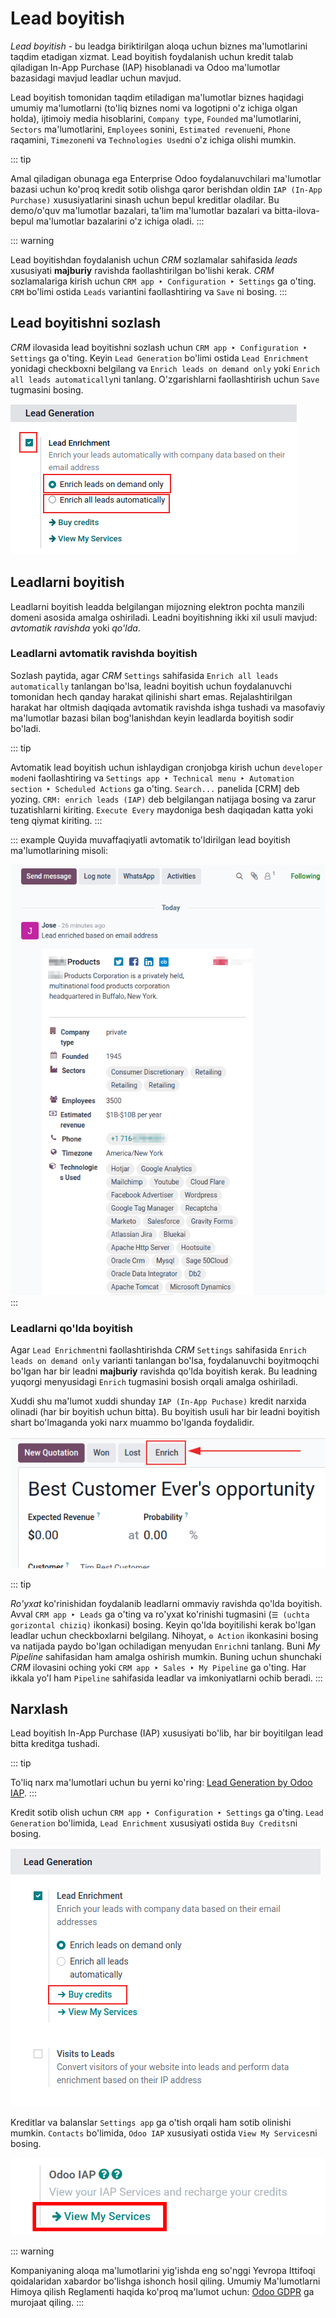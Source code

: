 # Lead boyitish

*Lead boyitish* - bu leadga biriktirilgan aloqa uchun biznes ma'lumotlarini taqdim etadigan xizmat. Lead boyitish foydalanish uchun kredit talab qiladigan In-App Purchase (IAP) hisoblanadi va Odoo ma'lumotlar bazasidagi mavjud leadlar uchun mavjud.

Lead boyitish tomonidan taqdim etiladigan ma'lumotlar biznes haqidagi umumiy ma'lumotlarni (to'liq biznes nomi va logotipni o'z ichiga olgan holda), ijtimoiy media hisoblarini, `Company type`, `Founded` ma'lumotlarini, `Sectors` ma'lumotlarini, `Employees` sonini, `Estimated revenue`ni, `Phone` raqamini, `Timezone`ni va `Technologies Used`ni o'z ichiga olishi mumkin.

::: tip

Amal qiladigan obunaga ega Enterprise Odoo foydalanuvchilari ma'lumotlar bazasi uchun ko'proq kredit sotib olishga qaror berishdan oldin `IAP (In-App Purchase)` xususiyatlarini sinash uchun bepul kreditlar oladilar. Bu demo/o'quv ma'lumotlar bazalari, ta'lim ma'lumotlar bazalari va bitta-ilova-bepul ma'lumotlar bazalarini o'z ichiga oladi.
:::

::: warning

Lead boyitishdan foydalanish uchun *CRM* sozlamalar sahifasida *leads* xususiyati **majburiy** ravishda faollashtirilgan bo'lishi kerak. *CRM* sozlamalariga kirish uchun `CRM app ‣ Configuration ‣ Settings` ga o'ting. `CRM` bo'limi ostida `Leads` variantini faollashtiring va `Save` ni bosing.
:::

## Lead boyitishni sozlash

*CRM* ilovasida lead boyitishni sozlash uchun `CRM app ‣ Configuration ‣ Settings` ga o'ting. Keyin `Lead Generation` bo'limi ostida `Lead Enrichment` yonidagi checkboxni belgilang va `Enrich leads on demand only` yoki `Enrich all leads automatically`ni tanlang. O'zgarishlarni faollashtirish uchun `Save` tugmasini bosing.

![CRM lead generatsiya sozlamalar sahifasi, lead boyitish faollashtirilishi ta'kidlangan va faqat talab bo'yicha leadlarni boyitish tanlangan.](lead_enrichment/lead-enrichment-activate.png)

## Leadlarni boyitish

Leadlarni boyitish leadda belgilangan mijozning elektron pochta manzili domeni asosida amalga oshiriladi. Leadni boyitishning ikki xil usuli mavjud: *avtomatik ravishda* yoki *qo'lda*.

### Leadlarni avtomatik ravishda boyitish

Sozlash paytida, agar *CRM* `Settings` sahifasida `Enrich all leads automatically` tanlangan bo'lsa, leadni boyitish uchun foydalanuvchi tomonidan hech qanday harakat qilinishi shart emas. Rejalashtirilgan harakat har oltmish daqiqada avtomatik ravishda ishga tushadi va masofaviy ma'lumotlar bazasi bilan bog'lanishdan keyin leadlarda boyitish sodir bo'ladi.

::: tip

Avtomatik lead boyitish uchun ishlaydigan cronjobga kirish uchun `developer mode`ni faollashtiring va `Settings app ‣ Technical menu ‣ Automation section ‣ Scheduled Actions` ga o'ting. `Search...` panelida [CRM] deb yozing. `CRM: enrich leads (IAP)` deb belgilangan natijaga bosing va zarur tuzatishlarni kiriting. `Execute Every` maydoniga besh daqiqadan katta yoki teng qiymat kiriting.
:::

::: example
Quyida muvaffaqiyatli avtomatik to'ldirilgan lead boyitish ma'lumotlarining misoli:

![Lead boyitish ma'lumotlarini ko'rsatuvchi Chatter.](lead_enrichment/lead-enrichment-data.png)
:::

### Leadlarni qo'lda boyitish

Agar `Lead Enrichment`ni faollashtirishda *CRM* `Settings` sahifasida `Enrich leads on demand only` varianti tanlangan bo'lsa, foydalanuvchi boyitmoqchi bo'lgan har bir leadni **majburiy** ravishda qo'lda boyitish kerak. Bu leadning yuqorgi menyusidagi `Enrich` tugmasini bosish orqali amalga oshiriladi.

Xuddi shu ma'lumot xuddi shunday `IAP (In-App Puchase)` kredit narxida olinadi (har bir boyitish uchun bitta). Bu boyitish usuli har bir leadni boyitish shart bo'lmaganda yoki narx muammo bo'lganda foydalidir.

![CRM leadda ta'kidlangan qo'lda boyitish tugmasi xususiyati.](lead_enrichment/manual-enrichment.png)

::: tip

*Ro'yxat* ko'rinishidan foydalanib leadlarni ommaviy ravishda qo'lda boyitish. Avval `CRM app ‣ Leads` ga o'ting va ro'yxat ko'rinishi tugmasini (`☰ (uchta gorizontal chiziq)` ikonkasi) bosing. Keyin qo'lda boyitilishi kerak bo'lgan leadlar uchun checkboxlarni belgilang. Nihoyat, `⚙️ Action` ikonkasini bosing va natijada paydo bo'lgan ochiladigan menyudan `Enrich`ni tanlang. Buni *My Pipeline* sahifasidan ham amalga oshirish mumkin. Buning uchun shunchaki *CRM* ilovasini oching yoki `CRM app ‣ Sales ‣ My Pipeline` ga o'ting. Har ikkala yo'l ham `Pipeline` sahifasida leadlar va imkoniyatlarni ochib beradi.
:::

## Narxlash

Lead boyitish In-App Purchase (IAP) xususiyati bo'lib, har bir boyitilgan lead bitta kreditga tushadi.

::: tip

To'liq narx ma'lumotlari uchun bu yerni ko'ring: [Lead Generation by Odoo IAP](https://iap.odoo.com/iap/in-app-services/273).
:::

Kredit sotib olish uchun `CRM app ‣ Configuration ‣ Settings` ga o'ting. `Lead Generation` bo'limida, `Lead Enrichment` xususiyati ostida `Buy Credits`ni bosing.

![Lead boyitish sozlamalaridan kredit sotib olish.](lead_enrichment/buy-lead-enrichment-credits-setting.png)

Kreditlar va balanslar `Settings app` ga o'tish orqali ham sotib olinishi mumkin. `Contacts` bo'limida, `Odoo IAP` xususiyati ostida `View My Services`ni bosing.

![Odoo IAP sozlamalarida kredit sotib olish.](lead_enrichment/view-my-services-setting.png)

::: warning

Kompaniyaning aloqa ma'lumotlarini yig'ishda eng so'nggi Yevropa Ittifoqi qoidalaridan xabardor bo'lishga ishonch hosil qiling. Umumiy Ma'lumotlarni Himoya qilish Reglamenti haqida ko'proq ma'lumot uchun: [Odoo GDPR](http://odoo.com/gdpr) ga murojaat qiling.
:::
